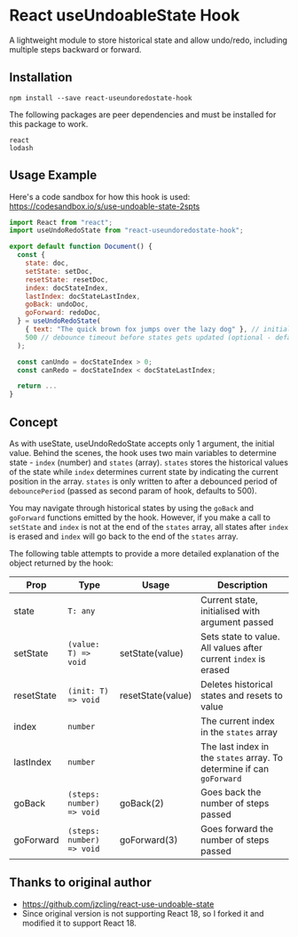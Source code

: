 # React useUndoableState Hook

A lightweight module to store historical state and allow undo/redo, including multiple steps backward or forward.

## Installation

```
npm install --save react-useundoredostate-hook
```

The following packages are peer dependencies and must be installed for this package to work.

```
react
lodash
```

## Usage Example

Here's a code sandbox for how this hook is used: https://codesandbox.io/s/use-undoable-state-2spts

```js
import React from "react";
import useUndoRedoState from "react-useundoredostate-hook";

export default function Document() {
  const {
    state: doc,
    setState: setDoc,
    resetState: resetDoc,
    index: docStateIndex,
    lastIndex: docStateLastIndex,
    goBack: undoDoc,
    goForward: redoDoc,
  } = useUndoRedoState(
    { text: "The quick brown fox jumps over the lazy dog" }, // initial value
    500 // debounce timeout before states gets updated (optional - defaults to 500)
  );

  const canUndo = docStateIndex > 0;
  const canRedo = docStateIndex < docStateLastIndex;

  return ...
}
```

## Concept

As with useState, useUndoRedoState accepts only 1 argument, the initial value. Behind the scenes, the hook uses two main variables to determine state - `index` (number) and `states` (array). `states` stores the historical values of the state while `index` determines current state by indicating the current position in the array. `states` is only written to after a debounced period of `debouncePeriod` (passed as second param of hook, defaults to 500).

You may navigate through historical states by using the `goBack` and `goForward` functions emitted by the hook. However, if you make a call to `setState` and `index` is not at the end of the `states` array, all states after `index` is erased and `index` will go back to the end of the `states` array.

The following table attempts to provide a more detailed explanation of the object returned by the hook:

| Prop       | Type                      | Usage             | Description                                                           |
| ---------- | ------------------------- | ----------------- | --------------------------------------------------------------------- |
| state      | `T: any`                  |                   | Current state, initialised with argument passed                       |
| setState   | `(value: T) => void`      | setState(value)   | Sets state to value. All values after current `index` is erased       |
| resetState | `(init: T) => void`       | resetState(value) | Deletes historical states and resets to value                         |
| index      | `number`                  |                   | The current index in the `states` array                               |
| lastIndex  | `number`                  |                   | The last index in the `states` array. To determine if can `goForward` |
| goBack     | `(steps: number) => void` | goBack(2)         | Goes back the number of steps passed                                  |
| goForward  | `(steps: number) => void` | goForward(3)      | Goes forward the number of steps passed                               |


## Thanks to original author 
* https://github.com/jzcling/react-use-undoable-state
* Since original version is not supporting React 18, so I forked it and modified it to support React 18.